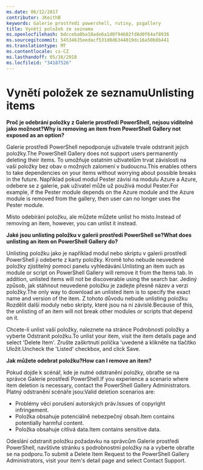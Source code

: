 ```yaml
---
ms.date: 06/12/2017
contributor: JKeithB
keywords: Galerie prostředí powershell, rutiny, psgallery
title: Vynětí položek ze seznamu
ms.openlocfilehash: bdcceba0ba18ade6a1d0f94602fd8d0f64af8936
ms.sourcegitcommit: 54534635eedacf531d8d6344019dc16a50b8b441
ms.translationtype: MT
ms.contentlocale: cs-CZ
ms.lasthandoff: 05/16/2018
ms.locfileid: "34187526"
---
```

# <a name="unlisting-items"></a><span data-ttu-id="39ff8-103">Vynětí položek ze seznamu</span><span class="sxs-lookup"><span data-stu-id="39ff8-103">Unlisting items</span></span>

<span data-ttu-id="39ff8-104">**Proč je odebrání položky z Galerie prostředí PowerShell, nejsou viditelné jako možnost?**</span><span class="sxs-lookup"><span data-stu-id="39ff8-104">**Why is removing an item from PowerShell Gallery not exposed as an option?**</span></span>

<span data-ttu-id="39ff8-105">Galerie prostředí PowerShell nepodporuje uživatele trvale odstranit jejich položky.</span><span class="sxs-lookup"><span data-stu-id="39ff8-105">The PowerShell Gallery does not support users permanently deleting their items.</span></span>
<span data-ttu-id="39ff8-106">To umožňuje ostatním uživatelům trvat závislosti na vaší položky bez obav o možných zalomení v budoucnu.</span><span class="sxs-lookup"><span data-stu-id="39ff8-106">This enables others to take dependencies on your items without worrying about possible breaks in the future.</span></span>
<span data-ttu-id="39ff8-107">Například pokud modul Pester závisí na modulu Azure a Azure, odebere se z galerie, pak uživatel může už používá modul Pester.</span><span class="sxs-lookup"><span data-stu-id="39ff8-107">For example, if the Pester module depends on the Azure module and the Azure module is removed from the gallery, then user can no longer uses the Pester module.</span></span>

<span data-ttu-id="39ff8-108">Místo odebírání položku, ale můžete můžete unlist ho místo.</span><span class="sxs-lookup"><span data-stu-id="39ff8-108">Instead of removing an item, however, you can unlist it instead.</span></span>

<span data-ttu-id="39ff8-109">**Jaké jsou unlisting položku v galerii prostředí PowerShell se?**</span><span class="sxs-lookup"><span data-stu-id="39ff8-109">**What does unlisting an item on PowerShell Gallery do?**</span></span>

<span data-ttu-id="39ff8-110">Unlisting položku jako je například modul nebo skriptu v galerii prostředí PowerShell ji odeberte z karty položky. Kromě toho nebude neuvedené položky zjistitelný pomocí panelu vyhledávání.</span><span class="sxs-lookup"><span data-stu-id="39ff8-110">Unlisting an item such as module or script on PowerShell Gallery will remove it from the Items tab. In addition, unlisted items will not be discoverable using the search bar.</span></span>
<span data-ttu-id="39ff8-111">Jediný způsob, jak stáhnout neuvedené položku je zadejte přesně název a verzi položky.</span><span class="sxs-lookup"><span data-stu-id="39ff8-111">The only way to download an unlisted item is to specify the exact name and version of the item.</span></span>
<span data-ttu-id="39ff8-112">Z tohoto důvodu nebude unlisting položku Rozdělit další moduly nebo skripty, které jsou na ní závislé.</span><span class="sxs-lookup"><span data-stu-id="39ff8-112">Because of this, the unlisting of an item will not break other modules or scripts that depend on it.</span></span>

<span data-ttu-id="39ff8-113">Chcete-li unlist vaší položky, naleznete na stránce Podrobnosti položky a vyberte Odstranit položku.</span><span class="sxs-lookup"><span data-stu-id="39ff8-113">To unlist your item, visit the item details page and select 'Delete Item'.</span></span> <span data-ttu-id="39ff8-114">Zrušte zaškrtnutí políčka 'uvedené a klikněte na tlačítko Uložit.</span><span class="sxs-lookup"><span data-stu-id="39ff8-114">Uncheck the 'Listed' checkbox, and click Save.</span></span>

<span data-ttu-id="39ff8-115">**Jak můžete odebrat položku?**</span><span class="sxs-lookup"><span data-stu-id="39ff8-115">**How can I remove an item?**</span></span>

<span data-ttu-id="39ff8-116">Pokud dojde k scénář, kde je nutné odstranění položky, obraťte se na správce Galerie prostředí PowerShell.</span><span class="sxs-lookup"><span data-stu-id="39ff8-116">If you experience a scenario where item deletion is necessary, contact the PowerShell Gallery Administrators.</span></span>
<span data-ttu-id="39ff8-117">Platný odstranění scénáře jsou:</span><span class="sxs-lookup"><span data-stu-id="39ff8-117">Valid deletion scenarios are:</span></span>
- <span data-ttu-id="39ff8-118">Problémy věci porušení autorských práv.</span><span class="sxs-lookup"><span data-stu-id="39ff8-118">Issues of copyright infringement.</span></span>
- <span data-ttu-id="39ff8-119">Položka obsahuje potenciálně nebezpečný obsah.</span><span class="sxs-lookup"><span data-stu-id="39ff8-119">Item contains potentially harmful content.</span></span>
- <span data-ttu-id="39ff8-120">Položka obsahuje citlivá data.</span><span class="sxs-lookup"><span data-stu-id="39ff8-120">Item contains sensitive data.</span></span>

<span data-ttu-id="39ff8-121">Odeslání odstranit položku požadavku na správcům Galerie prostředí PowerShell, navštivte stránku s podrobnostmi položky na a vyberte obraťte se na podporu.</span><span class="sxs-lookup"><span data-stu-id="39ff8-121">To submit a Delete Item Request to the PowerShell Gallery Administrators, visit your item's detail page and select Contact Support.</span></span>